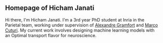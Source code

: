 ## Homepage of Hicham Janati

Hi there, I'm Hicham Janati. I'm a 3rd year PhD student at Inria in the Parietal team, working under supervision of [Alexandre Gramfort](http://alexandre.gramfort.net) and [Marco Cuturi](http://marcocuturi.net). My current work involves designing machine learning models with an Optimal transport flavor for neuroscience.


